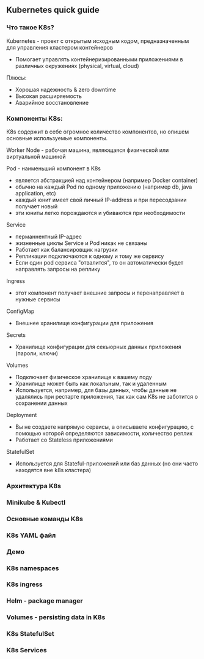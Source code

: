 ## Kubernetes quick guide

### Что такое K8s?
Kubernetes - проект с открытым исходным кодом, предназначенным для управления кластером контейнеров

+ Помогает управлять контейнеризированными приложениями в различных окружениях (physical, virtual, cloud)

Плюсы:
+ Хорошая надежность & zero downtime
+ Высокая расширяемость 
+ Аварийное восстановление 

### Компоненты K8s:
K8s содержит в себе огромное количество компонентов, но опишем основные используемые компоненты.

Worker Node - рабочая машина, являющаяся физической или виртуальной машиной

Pod - наименьший компонент в K8s
+ является абстракцией над контейнером (например Docker container)
+ обычно на каждый Pod по одному приложению (например db, java application, etc)
+ каждый юнит имеет свой личный IP-address и при пересодзании получает новый
+ эти юниты легко порождаются и убиваются при необходимости

Service 
 + перманнентный IP-адрес
 + жизненные циклы Service и Pod никак не связаны
 + Работает как балансировщик нагрузки
 + Репликации подключаются к одному и тому же сервису
 + Если один pod сервиса "отвалится", то он автоматически будет направлять запросы на реплику
 
Ingress
 + этот компонент получает внешние запросы и перенаправляет в нужные сервисы

ConfigMap
 + Внешнее хранилище конфигурации для приложения

Secrets 
 + Хранилище конфигурации для секьюрных данных приложения (пароли, ключи)

Volumes
 + Подключает физическое хранилище к вашему поду
 + Хранилище может быть как локальным, так и удаленным
 + Используется, например, для базы данных, чтобы данные не удалялись при рестарте приложения, так как сам K8s не заботится о сохранении данных

Deployment 
 + Вы не создаете напрямую сервисы, а описываете конфигурацию, с помощью которой определяются зависимости, количество реплик
 + Работает со Stateless приложениями

StatefulSet 
 + Используется для Stateful-приложений или баз данных (но они часто находятся вне k8s кластера)
 
### Архитектура K8s


### Minikube & Kubectl
### Основные команды K8s
### K8s YAML файл
### Демо


### K8s namespaces
### K8s ingress
### Helm - package manager
### Volumes - persisting data in K8s
### K8s StatefulSet
### K8s Services
